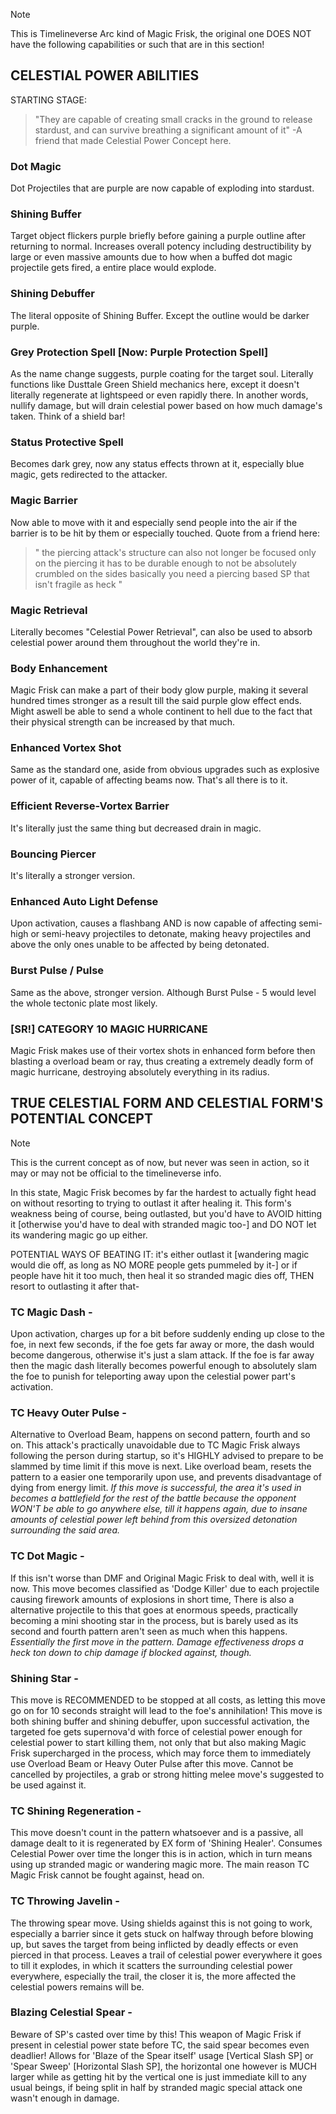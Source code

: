 > [!NOTE]
> This is Timelineverse Arc kind of Magic Frisk, the original one DOES NOT have the following capabilities or such that are in this section!

## CELESTIAL POWER ABILITIES
STARTING STAGE:
> "They are capable of creating small cracks in the ground to release stardust, and can survive breathing a significant amount of it" -A friend that made Celestial Power Concept here.

### Dot Magic
Dot Projectiles that are purple are now capable of exploding into stardust.

### Shining Buffer
Target object flickers purple briefly before gaining a purple outline after returning to normal.
Increases overall potency including destructibility by large or even massive amounts due to
how when a buffed dot magic projectile gets fired, a entire place would explode.

### Shining Debuffer
The literal opposite of Shining Buffer. Except the outline would be darker purple.

### Grey Protection Spell [Now: Purple Protection Spell]
As the name change suggests, purple coating for the target soul.
Literally functions like Dusttale Green Shield mechanics here, except it doesn't literally regenerate at lightspeed or even rapidly there.
In another words, nullify damage, but will drain celestial power based on how much damage's taken.
Think of a shield bar!

### Status Protective Spell
Becomes dark grey, now any status effects thrown at it, especially blue magic, gets redirected to the attacker.

### Magic Barrier
Now able to move with it and especially send people into the air if the barrier is to be hit by them or especially touched.
Quote from a friend here:
> " the piercing attack's structure can also not longer be focused only on the piercing
> it has to be durable enough to not be absolutely crumbled on the sides
> basically you need a piercing based SP that isn't fragile as heck "

### Magic Retrieval
Literally becomes "Celestial Power Retrieval", can also be used to absorb celestial power around them throughout the world they're in.

### Body Enhancement
Magic Frisk can make a part of their body glow purple, making it several hundred times stronger as a result till the said purple glow effect ends.
Might aswell be able to send a whole continent to hell due to the fact that their physical strength can be increased by that much.

### Enhanced Vortex Shot
Same as the standard one, aside from obvious upgrades such as explosive power of it, capable of affecting beams now.
That's all there is to it.

### Efficient Reverse-Vortex Barrier
It's literally just the same thing but decreased drain in magic.

### Bouncing Piercer
It's literally a stronger version.

### Enhanced Auto Light Defense
Upon activation, causes a flashbang AND is now capable of affecting semi-high or semi-heavy projectiles to detonate,
making heavy projectiles and above the only ones unable to be affected by being detonated.

### Burst Pulse / Pulse
Same as the above, stronger version. Although Burst Pulse - 5 would level the whole tectonic plate most likely.

### [SR!] CATEGORY 10 MAGIC HURRICANE
Magic Frisk makes use of their vortex shots in enhanced form before then blasting a overload beam or ray,
thus creating a extremely deadly form of magic hurricane, destroying absolutely everything in its radius.

## TRUE CELESTIAL FORM AND CELESTIAL FORM'S POTENTIAL CONCEPT
> [!NOTE]
> This is the current concept as of now, but never was seen in action, so it may or may not be official to the timelineverse info.

In this state, Magic Frisk becomes by far the hardest to actually fight head on without resorting to trying to outlast it after healing it.
This form's weakness being of course, being outlasted, but you'd have to AVOID hitting it [otherwise you'd have to deal with stranded magic too-] and DO NOT let its wandering magic go up either.

POTENTIAL WAYS OF BEATING IT: it's either outlast it [wandering magic would die off, as long as NO MORE people gets pummeled by it-]
or if people have hit it too much, then heal it so stranded magic dies off, THEN resort to outlasting it after that-

### TC Magic Dash -
Upon activation, charges up for a bit before suddenly ending up close to the foe, in next few seconds, if the foe gets far away or more, the dash would become dangerous, otherwise it's just a slam attack.
If the foe is far away then the magic dash literally becomes powerful enough to absolutely slam the foe to punish for teleporting away upon the celestial power part's activation.

### TC Heavy Outer Pulse -
Alternative to Overload Beam, happens on second pattern, fourth and so on.
This attack's practically unavoidable due to TC Magic Frisk always following the person during startup, so it's HIGHLY advised to prepare to be slammed by time limit if this move is next.
Like overload beam, resets the pattern to a easier one temporarily upon use, and prevents disadvantage of dying from energy limit. 
*If this move is successful, the area it's used in becomes a battlefield for the rest of the battle because the opponent WON'T be able to go anywhere else, till it happens again, due to insane amounts of celestial power left behind from this oversized detonation surrounding the said area.*

### TC Dot Magic -
If this isn't worse than DMF and Original Magic Frisk to deal with, well it is now.
This move becomes classified as 'Dodge Killer' due to each projectile causing firework amounts of explosions in short time,
There is also a alternative projectile to this that goes at enormous speeds, practically becoming a mini shooting star in the process,
but is barely used as its second and fourth pattern aren't seen as much when this happens.
*Essentially the first move in the pattern.*
*Damage effectiveness drops a heck ton down to chip damage if blocked against, though.*

### Shining Star -
This move is RECOMMENDED to be stopped at all costs, as letting this move go on for 10 seconds straight will lead to the foe's annihilation!
This move is both shining buffer and shining debuffer, upon successful activation, the targeted foe gets supernova'd with force of celestial power enough
for celestial power to start killing them, not only that but also making Magic Frisk supercharged in the process, which may force them to immediately use Overload Beam or Heavy Outer Pulse after this move.
Cannot be cancelled by projectiles, a grab or strong hitting melee move's suggested to be used against it.

### TC Shining Regeneration -
This move doesn't count in the pattern whatsoever and is a passive, all damage dealt to it is regenerated by EX form of 'Shining Healer'.
Consumes Celestial Power over time the longer this is in action, which in turn means using up stranded magic or wandering magic more.
The main reason TC Magic Frisk cannot be fought against, head on.

### TC Throwing Javelin -
The throwing spear move. Using shields against this is not going to work, especially a barrier since it gets stuck on halfway through before blowing up, but saves the target from being inflicted by deadly effects or even pierced in that process.
Leaves a trail of celestial power everywhere it goes to till it explodes, in which it scatters the surrounding celestial power everywhere, especially the trail, the closer it is, the more affected the celestial powers remains will be.

### Blazing Celestial Spear -
Beware of SP's casted over time by this! This weapon of Magic Frisk if present in celestial power state before TC, the said spear becomes even deadlier!
Allows for 'Blaze of the Spear itself' usage [Vertical Slash SP] or 'Spear Sweep' [Horizontal Slash SP], the horizontal one however is MUCH larger while as getting hit by the vertical one is just immediate kill to any usual beings, if being split in half by stranded magic special attack one wasn't enough in damage.